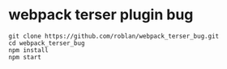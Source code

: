 # webpack terser plugin bug
```
git clone https://github.com/roblan/webpack_terser_bug.git
cd webpack_terser_bug
npm install
npm start
```

